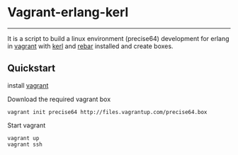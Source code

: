 Vagrant-erlang-kerl
===================

-------------------
It is a script to build a linux environment (precise64) development for erlang
in [vagrant][1] with [kerl][2] and [rebar][3] installed and create boxes.


Quickstart
----------

install [vagrant][1]

Download the required vagrant box

    vagrant init precise64 http://files.vagrantup.com/precise64.box

Start vagrant
    
    vagrant up
    vagrant ssh


   [1]: https://github.com/mitchellh/vagrant "Vagrant - Tool for building and distributing virtualized development environments"
   [2]: https://github.com/spawngrid/kerl "Kerl - Easy building and installing of Erlang/OTP instances"
   [3]: https://github.com/basho/rebar "Rebar - "
